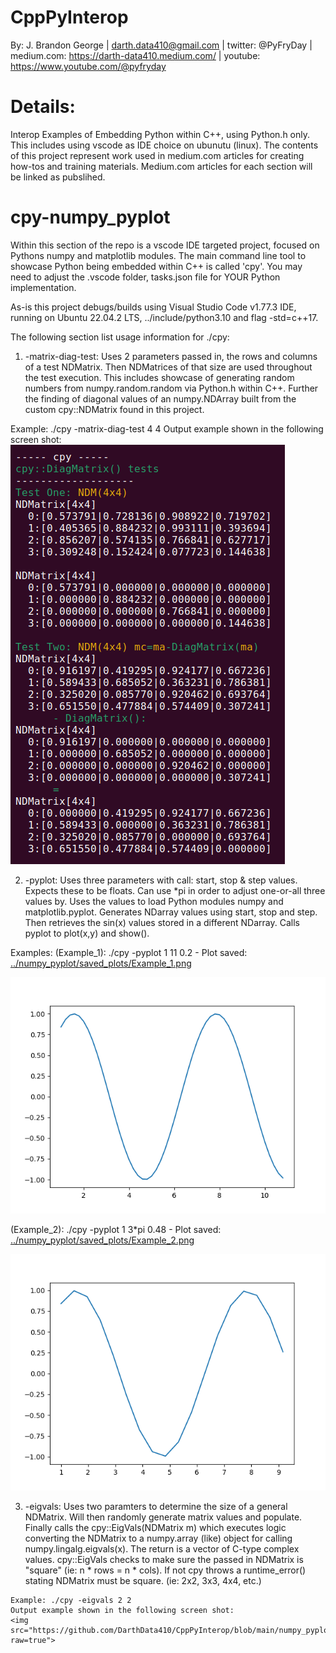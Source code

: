 # CppPyInterop
By: J. Brandon George | darth.data410@gmail.com | twitter: @PyFryDay | medium.com: https://darth-data410.medium.com/ | youtube: https://www.youtube.com/@pyfryday

# Details:
Interop Examples of Embedding Python within C++, using Python.h only. This includes using vscode as IDE choice on ubunutu (linux). The contents of this project represent work used in medium.com articles for creating how-tos and training materials. Medium.com articles for each section will be linked as pubslihed.

# cpy-numpy_pyplot
Within this section of the repo is a vscode IDE targeted project, focused on Pythons numpy and matplotlib modules. The main command line tool to showcase Python being embedded within C++ is called 'cpy'. You may need to adjust the .vscode folder, tasks.json file for YOUR Python implementation. 

As-is this project debugs/builds using Visual Studio Code v1.77.3 IDE, running on Ubuntu 22.04.2 LTS, ../include/python3.10 and flag -std=c++17. 

The following section list usage information for ./cpy:
 1. -matrix-diag-test:
   Uses 2 parameters passed in, the rows and columns of a test NDMatrix. Then NDMatrices of that size are used throughout the test execution. This includes showcase of generating random numbers from numpy.random.random via Python.h within C++. Further the finding of diagonal values of an numpy.NDArray built from the custom cpy::NDMatrix found in this project. 

   Example: ./cpy -matrix-diag-test 4 4
   Output example shown in the following screen shot:
   <img src="https://github.com/DarthData410/CppPyInterop/blob/main/numpy_pyplot/imgs/cpy_matrix_diag_test_4x4.png?raw=true">

 2. -pyplot:
   Uses three parameters with call: start, stop & step values. Expects these to be floats. Can use *pi in
   order to adjust one-or-all three values by. Uses the values to load Python modules numpy and 
   matplotlib.pyplot. Generates NDarray values using start, stop and step. Then retrieves the sin(x) values
   stored in a different NDarray. Calls pyplot to plot(x,y) and show(). 
    
   Examples:
   (Example_1): ./cpy -pyplot 1 11 0.2 - Plot saved: <a href="https://github.com/DarthData410/CppPyInterop/blob/main/numpy_pyplot/saved_plots/Example_1.png?raw=true">../numpy_pyplot/saved_plots/Example_1.png</a>

   <img src="https://github.com/DarthData410/CppPyInterop/blob/main/numpy_pyplot/saved_plots/Example_1.png?raw=true">
    
   (Example_2): ./cpy -pyplot 1 3*pi 0.48 - Plot saved: <a href="https://github.com/DarthData410/CppPyInterop/blob/main/numpy_pyplot/saved_plots/Example_2.png?raw=true">../numpy_pyplot/saved_plots/Example_2.png</a>
    
   <img src="https://github.com/DarthData410/CppPyInterop/blob/main/numpy_pyplot/saved_plots/Example_2.png?raw=true">

  3. -eigvals:
    Uses two paramters to determine the size of a general NDMatrix. Will then randomly generate matrix values and populate. Finally calls the cpy::EigVals(NDMatrix m) which executes logic converting the NDMatrix to a numpy.array (like) object for calling numpy.lingalg.eigvals(x). The return is a vector of C-type complex values. cpy::EigVals checks to make sure the passed in NDMatrix is "square" (ie: n * rows = n * cols). If not cpy throws a runtime_error() stating NDMatrix must be square. (ie: 2x2, 3x3, 4x4, etc.)

    Example: ./cpy -eigvals 2 2
    Output example shown in the following screen shot:
    <img src="https://github.com/DarthData410/CppPyInterop/blob/main/numpy_pyplot/imgs/cpy_eigvals_ndm.png?raw=true">


